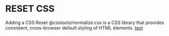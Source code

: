 # RESET CSS
Adding a CSS Reset
@csstools/normalize.css is a CSS library that provides consistent, cross-browser default styling of HTML elements.
[text](https://github.com/csstools/normalize.css)
